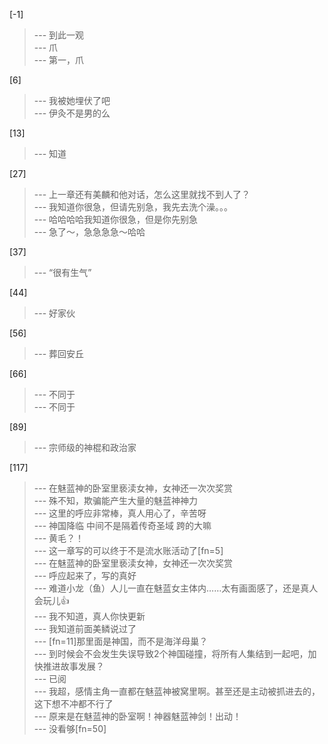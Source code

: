 
[-1] 
>--- 到此一观<br>
>--- 爪<br>
>--- 第一，爪<br>

[6] 
>--- 我被她埋伏了吧<br>
>--- 伊灸不是男的么<br>

[13] 
>--- 知道<br>

[27] 
>--- 上一章还有美麟和他对话，怎么这里就找不到人了？<br>
>--- 我知道你很急，但请先别急，我先去洗个澡。。。<br>
>--- 哈哈哈哈我知道你很急，但是你先别急<br>
>--- 急了～，急急急急～哈哈<br>

[37] 
>--- “很有生气”<br>

[44] 
>--- 好家伙<br>

[56] 
>--- 葬回安丘<br>

[66] 
>--- 不同于<br>
>--- 不同于<br>

[89] 
>--- 宗师级的神棍和政治家<br>

[117] 
>--- 在魅蓝神的卧室里亵渎女神，女神还一次次奖赏<br>
>--- 殊不知，欺骗能产生大量的魅蓝神神力<br>
>--- 这里的呼应非常棒，真人用心了，辛苦呀<br>
>--- 神国降临 中间不是隔着传奇圣域 跨的大嘛<br>
>--- 黄毛？！<br>
>--- 这一章写的可以终于不是流水账活动了[fn=5]<br>
>--- 在魅蓝神的卧室里亵渎女神，女神还一次次奖赏<br>
>--- 呼应起来了，写的真好<br>
>--- 难道小龙（鱼）人儿一直在魅蓝女主体内……太有画面感了，还是真人会玩儿👍<br>
>--- 我不知道，真人你快更新<br>
>--- 我知道前面美鳞说过了<br>
>--- [fn=11]那里面是神国，而不是海洋母巢？<br>
>--- 到时候会不会发生失误导致2个神国碰撞，将所有人集结到一起吧，加快推进故事发展？<br>
>--- 已阅<br>
>--- 我超，感情主角一直都在魅蓝神被窝里啊。甚至还是主动被抓进去的，这下想不冲都不行了<br>
>--- 原来是在魅蓝神的卧室啊！神器魅蓝神剑！出动！<br>
>--- 没看够[fn=50]<br>
